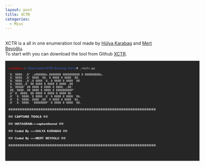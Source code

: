 ```yaml
---
layout: post
title: XCTR
categories:
  - Misc
---
```


<br>XCTR is a all in one enumeration tool made by [Hülya Karabag](https://www.instagram.com/tmrswrr/?hl=en) and [Mert Beyoğlu](https://www.instagram.com/mertbyo/?hl=en).
<br>To start with you can download the tool from Github [XCTR](https://github.com/capture0x/XCTR-Hacking-Tools).
<font size="1">
<div style="height:300px;width:600px;overflow:auto;background-color:#262626;color:White;scrollbar-base-color:gold;font-family:monospace;padding:10px;">
<p><font color="red">root@kali</font>:<font color="RoyalBlue">~/Downloads/XCTR-Hacking-Tools</font># ./xctr.py 
<br>
<br>`8.`8888.      ,8'  ,o888888o.8888888 8888888888 8 888888888o.   
<br> `8.`8888.    ,8'  8888     `88.    8 8888       8 8888    `88.  
<br>  `8.`8888.  ,8',8 8888       `8.   8 8888       8 8888     `88  
<br>   `8.`8888.,8' 88 8888             8 8888       8 8888     ,88  
<br>    `8.`88888'  88 8888             8 8888       8 8888.   ,88'  
<br>    .88.`8888.  88 8888             8 8888       8 888888888P'   
<br>   .8'`8.`8888. 88 8888             8 8888       8 8888`8b       
<br>  .8'  `8.`8888.`8 8888       .8'   8 8888       8 8888 `8b.     
<br> .8'    `8.`8888.  8888     ,88'    8 8888       8 8888   `8b.   
<br>.8'      `8.`8888.  `8888888P'      8 8888       8 8888     `88.                                                   
<br>
<br>֎֎֎֎֎֎֎֎֎֎֎֎֎֎֎֎֎֎֎֎֎֎֎֎֎֎֎֎֎֎֎֎֎֎֎֎֎֎֎֎֎֎֎֎֎֎֎֎֎֎֎֎֎֎֎֎֎֎֎֎֎֎֎֎
<br>
<br>֎֎                       𝗖𝗔𝗣𝗧𝗨𝗥𝗘 𝗧𝗢𝗢𝗟𝗦                        ֎֎
<br>
<br>֎֎                 𝐈𝐍𝐒𝐓𝐀𝐆𝐑𝐀𝐌==>𝐜𝐚𝐩𝐭𝐮𝐫𝐞𝐭𝐡𝐞𝐫𝐨𝐨𝐭                 ֎֎
<br>
<br>֎֎                 𝐂𝐨𝐝𝐞𝐝 𝐁𝐲 ==>𝐇𝐔𝐋𝐘𝐀 𝐊𝐀𝐑𝐀𝐁𝐀𝐆                  ֎֎
<br>
<br>֎֎                 𝐂𝐨𝐝𝐞𝐝 𝐁𝐲 ==>𝐌𝐄𝐑𝐓 𝐁𝐄𝐘𝐎𝐆𝐋𝐔                   ֎֎
<br>
<br>֎֎֎֎֎֎֎֎֎֎֎֎֎֎֎֎֎֎֎֎֎֎֎֎֎֎֎֎֎֎֎֎֎֎֎֎֎֎֎֎֎֎֎֎֎֎֎֎֎֎֎֎֎֎֎֎֎֎֎֎֎֎֎֎
<br>
  
</div>
</font>
